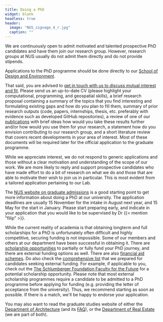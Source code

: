 ```yaml
---
title: Doing a PhD
widget: blank
headless: true
header:
  image: "NUS_signage_4_r.jpg"
  caption: ""
---
```


We are continuously open to admit motivated and talented prospective PhD candidates and have them join our research group.
However, research groups at NUS usually do not admit them directly and do not provide stipends.

Applications to the PhD programme should be done directly to our [School of Design and Environment](http://www.sde.nus.edu.sg).

That said, you are advised to [get in touch with us to discuss mutual interest and fit](/#contact).
Please send us an up-to-date CV (please highlight your computational, programming, and geospatial skills), a brief research proposal containing a summary of the topics that you find interesting and formulating existing gaps and how do you plan to fill them, summary of prior research outputs (code, papers, internships, thesis, etc. preferably with evidence such as developed GitHub repositories), a review of one of our [publications](/publication) with brief ideas how would you take these results further and/or how would you use them for your research, a statement how do you envision contributing to our research group, and a short literature review that covers recent developments in your area of interest.
Most of these documents will be required later for the official application to the graduate programme.

While we appreciate interest, we do not respond to generic applications and those without a clear motivation and understanding of the scope of our work.
We are more likely to reply and support prospective candidates who have made effort to do a bit of research on what we do and those that are able to motivate their wish to join us in particular.
This is most evident from a tailored application pertaining to our Lab.

The [NUS website on graduate admissions](http://www.nus.edu.sg/registrar/prospective-students/graduate) is a good starting point to get more information about doing a PhD at our university.
The application deadlines are usually 15 November for the intake in August next year, and 15 May for the start in January.
Please start preparing early, and indicate in your application that you would like to be supervised by Dr {{< mention "filip" >}}.

While the current reality of academia is that obtaining longterm and full scholarships for a PhD is unfortunately often difficult and highly competitive, securing funding is not impossible.
Some of our members and others at our department have been successful in obtaining it.
There are [scholarship opportunities](https://nusgs.nus.edu.sg/scholarships/) to partially or fully fund your PhD journey, and there are external funding options as well.
There are also [financial aid schemes](https://nusgs.nus.edu.sg/financial-aid/).
Do also check the [comprehensive list](../fellowships) that we prepared for candidates seeking external funding.
For example, if applicable to you, check out the [The Schlumberger Foundation Faculty for the Future](https://www.facultyforthefuture.net) for a potential scholarship opportunity.
Please note that most external scholarship programmes require a candidate to be admitted to a PhD programme before applying for funding (e.g. providing the letter of acceptance from the university).
Thus, we recommend starting as soon as possible.
If there is a match, we'll be happy to endorse your application.

You may also want to read the graduate studies website of either the [Department of Architecture](https://www.sde.nus.edu.sg/arch/programmes/higher-degrees-by-research/) (and its [FAQ](https://www.sde.nus.edu.sg/arch/programmes/higher-degrees-by-research/frequently-asked-questions/)), or the [Department of Real Estate](https://bschool.nus.edu.sg/real-estate/phd/curriculum/) (we are part of both).

